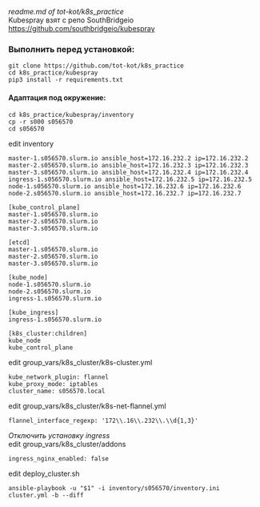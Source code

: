 *readme.md of tot-kot/k8s_practice*  
Kubespray взят с репо SouthBridgeio https://github.com/southbridgeio/kubespray
### Выполнить перед установкой:
```
git clone https://github.com/tot-kot/k8s_practice
cd k8s_practice/kubespray
pip3 install -r requirements.txt
```
#### Адаптация под окружение:
```
cd k8s_practice/kubespray/inventory
cp -r s000 s056570
cd s056570
```
edit inventory
```
master-1.s056570.slurm.io ansible_host=172.16.232.2 ip=172.16.232.2
master-2.s056570.slurm.io ansible_host=172.16.232.3 ip=172.16.232.3
master-3.s056570.slurm.io ansible_host=172.16.232.4 ip=172.16.232.4
ingress-1.s056570.slurm.io ansible_host=172.16.232.5 ip=172.16.232.5
node-1.s056570.slurm.io ansible_host=172.16.232.6 ip=172.16.232.6
node-2.s056570.slurm.io ansible_host=172.16.232.7 ip=172.16.232.7

[kube_control_plane]
master-1.s056570.slurm.io
master-2.s056570.slurm.io
master-3.s056570.slurm.io

[etcd]
master-1.s056570.slurm.io
master-2.s056570.slurm.io
master-3.s056570.slurm.io

[kube_node]
node-1.s056570.slurm.io
node-2.s056570.slurm.io
ingress-1.s056570.slurm.io

[kube_ingress]
ingress-1.s056570.slurm.io

[k8s_cluster:children]
kube_node
kube_control_plane
```
edit group_vars/k8s_cluster/k8s-cluster.yml
```
kube_network_plugin: flannel
kube_proxy_mode: iptables
cluster_name: s056570.local
```
edit group_vars/k8s_cluster/k8s-net-flannel.yml
```
flannel_interface_regexp: '172\\.16\\.232\\.\\d{1,3}'
```
*Отключить установку ingress*  
edit group_vars/k8s_cluster/addons
```
ingress_nginx_enabled: false
```
edit deploy_cluster.sh
```
ansible-playbook -u "$1" -i inventory/s056570/inventory.ini cluster.yml -b --diff
```